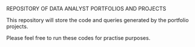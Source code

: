 REPOSITORY OF DATA ANALYST PORTFOLIOS AND PROJECTS

This repository will store the code and queries generated by the portfolio projects.

Please feel free to run these codes for practise purposes.
